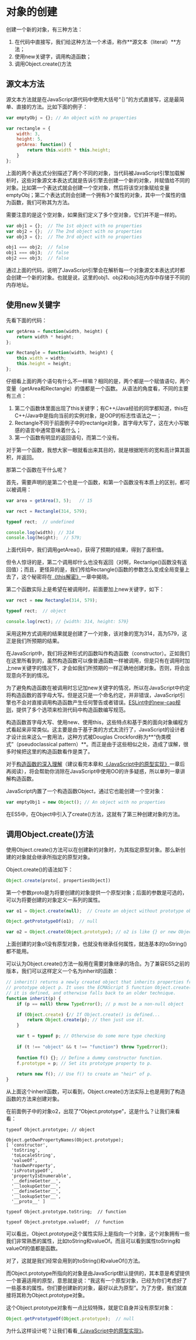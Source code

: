 # 对象的创建

创建一个新的对象，有三种方法：

1. 在代码中直接写，我们给这种方法一个术语，称作**源文本（literal）**方法；
2. 使用new关键字，调用构造函数；
3. 调用Object.create()方法

## 源文本方法

源文本方法就是在JavaScript源代码中使用大括号“｛｝”的方式直接写，这是最简单、直接的方法。比如下面的例子：

```javascript
var emptyObj = {}; // An object with no properties

var rectangle = {
	width: 3,
	height: 5,
	getArea: function() {
		return this.width * this.height;
	}
};
```

上面的两个表达式分别描述了两个不同的对象，当代码被JavaScript引擎加载解析时，这些对象源文本表达式就是告诉引擎去创建一个新的对象，并赋值给不同的对象。比如第一个表达式就会创建一个空对象，然后将该空对象赋给变量emptyObj；第二个表达式则会创建一个拥有3个属性的对象，其中一个属性的值为函数，我们可称其为方法。

需要注意的是这个空对象，如果我们定义了多个空对象，它们并不是一样的。

```javascript
var obj1 = {};  // The 1st object with no properties
var obj2 = {};  // The 2nd object with no properties
var obj3 = {};  // The 3rd object with no properties

obj1 === obj2;  // false
obj1 === obj3;  // false
obj2 === obj3;  // false
```

通过上面的代码，说明了JavaScript引擎会在解析每一个对象源文本表达式时都会创建一个新的对象。也就是说，这里的obj1、obj2和obj3在内存中存储于不同的内存地址。


## 使用new关键字

先看下面的代码：

```javascript
var getArea = function(width, height) {
	return width * height;
};

var Rectangle = function(width, height) {
	this.width = width;
	this.height = height;
};
```

仔细看上面的两个语句有什么不一样嘛？相同的是，两个都是一个赋值语句，两个变量（getArea和Rectangle）的值都是一个函数。
从语法的角度看，不同的主要有三点：

1. 第二个函数体里面出现了this关键字；有C++/Java经验的同学都知道，this在C++/Java中是指向当前的实例对象，是OOP的标志性语法之一；
2. Rectangle不同于前面例子中的rectanlge对象，首字母大写了，这在大小写敏感的语言中通常意味着什么；
3. 第一个函数有明显的返回语句，而第二个没有。

对于第一个函数，我想大家一眼就看出来其目的，就是根据矩形的宽和高计算其面积，并返回。

那第二个函数在干什么呢？

首先，需要声明的是第二个也是一个函数，和第一个函数没有本质上的区别，都可以被调用：

```javascript
var area = getArea(3, 5);	// 15

var rect = Rectangle(314, 579);

typeof rect;  // undefined

console.log(width);	// 314
console.log(height);  // 579;
```

上面代码中，我们调用getArea()，获得了预期的结果，得到了面积值。

但令人惊讶的是，第二个调用却什么也没有返回（对啊，Rectanlge()函数没有返回值）；而且，更怪异的是，我们传给Rectangle()函数的参数怎么变成全局变量上去了，这个秘密将在[《this解密》](the-secret-of-this.md)一章中揭晓。

第二个函数实际上是希望在被调用时，前面要加上new关键字，如下：

```javascript
var rect = new Rectangle(314, 579);

typeof rect;  // object

console.log(rect); // {width: 314, height: 579}
```

采用这种方式调用的结果就是创建了一个对象，该对象的宽为314，高为579，这正是我们所预期的结果。

在JavaScript中，我们将这种形式的函数叫作构造函数（constructor）。正如我们在这里所看到的，虽然构造函数可以像普通函数一样被调用，但是只有在调用时加上new关键字的情况下，才会如我们所预期的一样正确地创建对象。否则，将会出现意向不到的情况。

为了避免构造函数在被调用时忘记加new关键字的情况，所以在JavaScript中约定将构造函数的首字母大写。但是这只是一个命名约定，并非错误，JavaScript引擎也不会对直接调用构造函数产生任何警告或者错误。[ESLint中的new-cap规则](http://eslint.org/docs/rules/new-cap)，提供了多个选项来检测代码中构造函数编写规范。

构造函数首字母大写、使用new、使用this，这些特点和基于类的面向对象编程方式看起来非常类似。这主要是由于基于类的方式太流行了，JavaScript的设计者才设计出来这么一套用法，这种方式被Douglas Crockford称为**“伪类模式”（pseudoclassical pattern）**。而正是由于这些相似之处，造成了误解，很多时候把这里的构造函数看作是类了。

对于[构造函数的深入理解](constructor.md)（建议看完本章和[《JavaScript中的原型实现》](prototype-in-javascript.md)一章后再阅读），将会帮助你消除在JavaScript中使用OO的许多疑惑，所以单列一章讲解构造函数。

JavaScript内置了一个构造函数Object，通过它也能创建一个空对象：

```javascript
var emptyObj1 = new Object(); // An object with no properties
```

在ES5中，在Object中引入了create()方法，这就有了第三种创建对象的方法。

## 调用Object.create()方法

使用Object.create()方法可以在创建新的对象时，为其指定原型对象。那么新创建的对象就会继承所指定的原型对象。

Object.create()的语法如下：
```javascript
Object.create(proto[, propertiesObject])
```

第一个参数proto是为将要创建的对象提供一个原型对象；后面的参数是可选的，可以为将要创建的对象定义一系列的属性。

```javascript
var o1 = Object.create(null);  // Create an object without prototype object

Object.getPrototypeOf(o1);  // null

var o2 = Object.create(Object.prototype); // o2 is like {} or new Object()
```

上面创建的对象o1没有原型对象，也就没有继承任何属性，就连基本的toString()都不能用。

可以认为Object.create()方法一般用在需要对象继承的场合。为了兼容ES5之前的版本，我们可以这样定义一个名为inherit的函数：

```javascript
// inherit() returns a newly created object that inherits properties from the
// prototype object p. It uses the ECMAScript 5 function Object.create() if
// it is defined, and otherwise falls back to an older technique.
function inherit(p) {
	if (p == null) throw TypeError(); // p must be a non-null object

	if (Object.create) {// If Object.create() is defined...
		return Object.create(p); // then just use it.
	}

	var t = typeof p; // Otherwise do some more type checking
	
	if (t !== "object" && t !== "function") throw TypeError();
	
	function f() {}; // Define a dummy constructor function.
	f.prototype = p; // Set its prototype property to p.
	
	return new f(); // Use f() to create an "heir" of p.
}
```

从上面这个inherit函数，可以看到，Object.create()方法实际上也是用到了构造函数的方法来创建对象。

在前面例子中的对象o2，出现了“Object.prototype”，这是什么？让我们来看看：


	typeof Object.prototype; // object

	Object.getOwnPropertyNames(Object.prototype);
	[ 'constructor',
	  'toString',
      'toLocaleString',
      'valueOf',
      'hasOwnProperty',
      'isPrototypeOf',
      'propertyIsEnumerable',
      '__defineGetter__',
      '__lookupGetter__',
      '__defineSetter__',
      '__lookupSetter__',
      '__proto__' ]

	typeof Object.prototype.toString;  // function

	typeof Object.prototype.valueOf;  // function

可以看出，Object.prototype这个属性实际上是指向一个对象，这个对象拥有一些我们非常熟悉的属性，比如toString和valueOf。而且可以看到属性toString和valueOf的值都是函数。

对了，这就是我们经常会用到的toString()和valueOf()方法。

而Object.prototype所指向的对象是由JavaScript默认提供的，其本意是希望提供一个普遍适用的原型，意思就是说：“我这有一个原型对象，已经为你们考虑好了一些基本的属性。你们要创建新的对象，最好以此为原型”。为了方便，我们就直接将其称为Object.prototype对象。

这个Object.prototype对象有一点比较特殊，就是它自身并没有原型对象：

```javascript
Object.getPrototypeOf(Object.prototype);  // null
```

为什么这样设计呢？让我们看看[《JavaScript中的原型实现》](prototype-in-javascript.md)。

